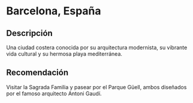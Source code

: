 # Barcelona, España
## Descripción  
Una ciudad costera conocida por su arquitectura modernista, su vibrante vida cultural y su hermosa playa mediterránea.
## Recomendación  
Visitar la Sagrada Familia y pasear por el Parque Güell, ambos diseñados por el famoso arquitecto Antoni Gaudí.
